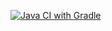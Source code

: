 [![Java CI with Gradle](https://github.com/Tonya2512/Selenida/actions/workflows/gradle.yml/badge.svg)](https://github.com/Tonya2512/Selenida/actions/workflows/gradle.yml)
